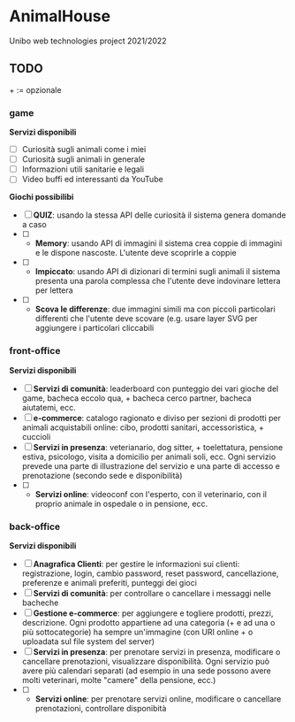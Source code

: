 # AnimalHouse
Unibo web technologies project 2021/2022

## TODO
\+ := opzionale
### game
**Servizi disponibili**
- [ ] Curiosità sugli animali come i miei
- [ ] Curiosità sugli animali in generale
- [ ] Informazioni utili sanitarie e legali
- [ ] Video buffi ed interessanti da YouTube

**Giochi possibilibi**
- [ ] **QUIZ**: usando la stessa API delle curiosità il sistema genera domande a caso
- [ ] + **Memory**: usando API di immagini il sistema crea coppie di immagini e le dispone nascoste. L'utente deve scoprirle a coppie
- [ ] + **Impiccato**: usando API di dizionari di termini sugli animali il sistema presenta una parola complessa che l'utente deve indovinare lettera per lettera
- [ ] + **Scova le differenze**: due immagini simili ma con piccoli particolari differenti che l'utente deve scovare (e.g. usare layer SVG per aggiungere i particolari cliccabili

### front-office
**Servizi disponibili**
- [ ] **Servizi di comunità**: leaderboard con punteggio dei vari gioche del game, bacheca eccolo qua, + bacheca cerco partner, bacheca aiutatemi, ecc.
- [ ] **e-commerce**: catalogo ragionato e diviso per sezioni di prodotti per animali acquistabili online: cibo, prodotti sanitari, accessoristica, + cuccioli
- [ ] **Servizi in presenza**: veterianario, dog sitter, + toelettatura, pensione estiva, psicologo, visita a domicilio per animali soli, ecc. Ogni servizio prevede una parte di illustrazione del servizio e una parte di accesso e prenotazione (secondo sede e disponibilità)
- [ ] + **Servizi online**: videoconf con l'esperto, con il veterinario, con il proprio animale in ospedale o in pensione, ecc. 

### back-office
**Servizi disponibili**
- [ ] **Anagrafica Clienti**: per gestire le informazioni sui clienti: registrazione, login, cambio password, reset password, cancellazione, preferenze e animali preferiti, punteggi dei gioci
- [ ] **Servizi di comunità**: per controllare o cancellare i messaggi nelle bacheche
- [ ] **Gestione e-commerce**: per aggiungere e togliere prodotti, prezzi, descrizione. Ogni prodotto appartiene ad una categoria (+ e ad una o più sottocategorie) ha sempre un'immagine (con URI online + o uploadata sul file system del server)
- [ ] **Servizi in presenza**: per prenotare servizi in presenza, modificare o cancellare prenotazioni, visualizzare disponibilità. Ogni servizio può avere più calendari separati (ad esempio in una sede possono avere molti veterinari, molte "camere" della pensione, ecc.)
- [ ] + **Servizi online**: per prenotare servizi online, modificare o cancellare prenotazioni, controllare disponibità
